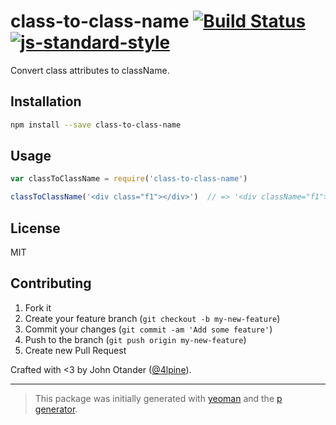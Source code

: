 # class-to-class-name [![Build Status](https://secure.travis-ci.org/johnotander/class-to-class-name.svg?branch=master)](https://travis-ci.org/johnotander/class-to-class-name) [![js-standard-style](https://img.shields.io/badge/code%20style-standard-brightgreen.svg?style=flat)](https://github.com/feross/standard)

Convert class attributes to className.

## Installation

```bash
npm install --save class-to-class-name
```

## Usage

```javascript
var classToClassName = require('class-to-class-name')

classToClassName('<div class="f1"></div>')  // => '<div className="f1"></div>'
```

## License

MIT

## Contributing

1. Fork it
2. Create your feature branch (`git checkout -b my-new-feature`)
3. Commit your changes (`git commit -am 'Add some feature'`)
4. Push to the branch (`git push origin my-new-feature`)
5. Create new Pull Request

Crafted with <3 by John Otander ([@4lpine](https://twitter.com/4lpine)).

***

> This package was initially generated with [yeoman](http://yeoman.io) and the [p generator](https://github.com/johnotander/generator-p.git).
